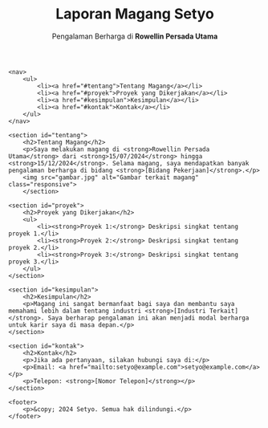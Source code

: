 <html lang="id">
<head>
    <meta charset="UTF-8">
    <meta name="viewport" content="width=device-width, initial-scale=1.0">
    <title>Laporan Magang Setyo</title>
    <link rel="stylesheet" href="yusc.css">
</head>
<body>
    <header>
        <h1>Laporan Magang Setyo</h1>
        <p>Pengalaman Berharga di <strong>Rowellin Persada Utama</strong></p>
    </header>
    
    <nav>
        <ul>
            <li><a href="#tentang">Tentang Magang</a></li>
            <li><a href="#proyek">Proyek yang Dikerjakan</a></li>
            <li><a href="#kesimpulan">Kesimpulan</a></li>
            <li><a href="#kontak">Kontak</a></li>
        </ul>
    </nav>

    <section id="tentang">
        <h2>Tentang Magang</h2>
        <p>Saya melakukan magang di <strong>Rowellin Persada Utama</strong> dari <strong>15/07/2024</strong> hingga <strong>15/12/2024</strong>. Selama magang, saya mendapatkan banyak pengalaman berharga di bidang <strong>[Bidang Pekerjaan]</strong>.</p>
        <img src="gambar.jpg" alt="Gambar terkait magang" class="responsive">  
        </section>
    
    <section id="proyek">
        <h2>Proyek yang Dikerjakan</h2>
        <ul>
            <li><strong>Proyek 1:</strong> Deskripsi singkat tentang proyek 1.</li>
            <li><strong>Proyek 2:</strong> Deskripsi singkat tentang proyek 2.</li>
            <li><strong>Proyek 3:</strong> Deskripsi singkat tentang proyek 3.</li>
        </ul>
    </section>

    <section id="kesimpulan">
        <h2>Kesimpulan</h2>
        <p>Magang ini sangat bermanfaat bagi saya dan membantu saya memahami lebih dalam tentang industri <strong>[Industri Terkait]</strong>. Saya berharap pengalaman ini akan menjadi modal berharga untuk karir saya di masa depan.</p>
    </section>
    
    <section id="kontak">
        <h2>Kontak</h2>
        <p>Jika ada pertanyaan, silakan hubungi saya di:</p>
        <p>Email: <a href="mailto:setyo@example.com">setyo@example.com</a></p>
        <p>Telepon: <strong>[Nomor Telepon]</strong></p>
    </section>

    <footer>
        <p>&copy; 2024 Setyo. Semua hak dilindungi.</p>
    </footer>
</body>
</html>
